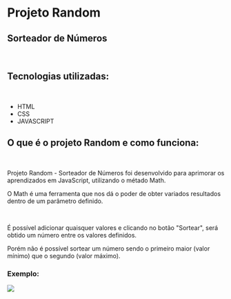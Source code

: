 <h1>Projeto Random</h1>
<h2>Sorteador de Números</h2>
<br>
<h2>Tecnologias utilizadas:</h2>
<br>
<ul>
  <li>HTML</li>
  <li>CSS</li>
  <li>JAVASCRIPT</li>
</ul>
<h2>O que é o projeto Random e como funciona:</h2>
<br>
<p>Projeto Random - Sorteador de Números foi desenvolvido para aprimorar os aprendizados em JavaScript, utilizando o métado Math.</p>
<p>O Math é uma ferramenta que nos dá o poder de obter variados resultados dentro de um parâmetro definido.</p>
<br>
<p>É possível adicionar quaisquer valores e clicando no botão "Sortear", será obtido um número entre os valores definidos.</p>
<p>Porém não é possível sortear um número sendo o primeiro maior (valor mínimo) que o segundo (valor máximo).</p>
<h3>Exemplo:</h3>
<img src="assets/Projeto-Random.jpeg" widht="200px">


